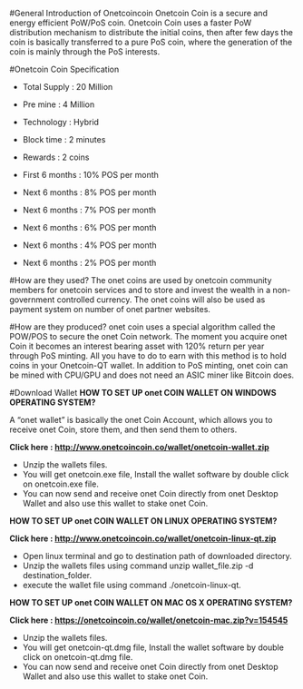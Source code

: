 #General Introduction of Onetcoincoin
Onetcoin Coin is a secure and energy efficient PoW/PoS coin. Onetcoin Coin uses a faster PoW distribution mechanism to distribute the initial coins, then after few days the coin is basically transferred to a pure PoS coin, where the generation of the coin is mainly through the PoS interests.

#Onetcoin Coin Specification



  -  Total Supply : 20 Million
  -  Pre mine : 4 Million
  -  Technology : Hybrid
  -  Block time : 2 minutes
  -  Rewards : 2 coins
  -  First 6 months : 10% POS per month

  -  Next 6 months : 8% POS per month
  -  Next 6 months : 7% POS per month
  -  Next 6 months : 6% POS per month
  -  Next 6 months : 4% POS per month
  -  Next 6 months : 2% POS per month



#How are they used?
The onet coins are used by onetcoin community members for onetcoin services and to store and invest the wealth in a non-government controlled currency. The onet coins will also be used  as payment system on number of onet partner websites.

#How are they produced?
onet coin uses a special algorithm called the POW/POS to secure the onet Coin network. The moment you acquire onet Coin it becomes an interest bearing asset with 120% return per year through PoS minting. All you have to do to earn with this method is to hold coins in your Onetcoin-QT wallet. In addition to PoS minting, onet coin can be mined with CPU/GPU and does not need an ASIC miner like Bitcoin does.

#Download Wallet
<b>HOW TO SET UP onet COIN WALLET ON WINDOWS OPERATING SYSTEM?</b>

A “onet wallet” is basically the onet Coin Account, which allows you to receive onet Coin, store them, and then send them to others.

<b>Click here : http://www.onetcoincoin.co/wallet/onetcoin-wallet.zip</b>
- Unzip the wallets files.
- You will get onetcoin.exe file, Install the wallet software by double click on onetcoin.exe file.
- You can now send and receive onet Coin directly from onet Desktop Wallet and also use this wallet to stake onet Coin.

<b> HOW TO SET UP onet COIN WALLET ON LINUX OPERATING SYSTEM?</b> 

<b>Click here : http://www.onetcoincoin.co/wallet/onetcoin-linux-qt.zip</b>

- Open linux terminal and go to destination path of downloaded directory.
- Unzip the wallets files using command unzip wallet_file.zip -d destination_folder.
- execute the wallet file using command ./onetcoin-linux-qt.

<b>HOW TO SET UP onet COIN WALLET ON MAC OS X OPERATING SYSTEM?</b>

<b>Click here : https://onetcoincoin.co/wallet/onetcoin-mac.zip?v=154545</b>

- Unzip the wallets files.
- You will get onetcoin-qt.dmg file, Install the wallet software by double click on onetcoin-qt.dmg file.
- You can now send and receive onet Coin directly from onet Desktop Wallet and also use this wallet to stake onet   Coin.



